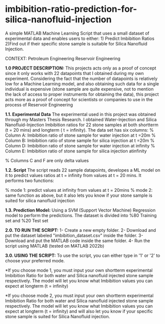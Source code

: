 # imbibition-ratio-prediction-for-silica-nanofluid-injection
A simple MATLAB Machine Learning Script that uses a small dataset of experimental data and enables users to either: 1) Predict Imbibition Ratios 2)Find out if their specific stone sample is suitable for Silica Nanofluid Injection.

CONTEXT:
Petroleum Engineering
Reservoir Engineering

**1.0 PROJECT DESCRIPTION:**
This projects acts only as a proof of concept since it only works with 22 datapoints that I obtained during my own experiment. Considering the fact that the number of datapoints is relatively low for a Machine Learning model, and also obtaining such data for a single individual is expensive (stone sample are quite expensive, not to mention the lack of access to proper instruments for obtaining the data), this project acts more as a proof of concept for scientists or companies to use in the process of Reservoir Engineering

**1.1. Experimental Data**
The experimental used in this project was obtained through my Masters Thesis Research. I obtained Water-Injection and Silica Nanofluid-Injection Imbibition ratios for 22 stone samples at both shortterm (t = 20 mins) and longterm ( t = infinity). The data set has six columns:
% Column A: Imbibition ratio of stone sample for water injection at t =20m
% Column B: Imbibition ratio of stone sample for silica injection at t =20m
% Column D: Imbibition ratio of stone sample for water injection at infinity
% Column E: Imbibition ratio of stone sample for silica injection atinfinity

% Columns C and F are only delta values

**1.2. Script**
The script reads 22 sample datapoints, developes a ML model on it to predict values ratios
at t = infinity from values at t = 20 mins. It performs two functions:

% mode 1: predict values at infinity from values at t = 20mins
% mode 2: same function as above, but it also lets you know if your stone sample is suited for silica nanofluid injection

**1.3. Prediction Model:**
Using a SVM (Support Vector Machine) Regression model to perform the predictions. The dataset is divided into %80 Training set and %20 Test set

**2.0. TO RUN THE SCRIPT:**
1- Create a new empty folder.
2- Download and put the dataset labeled "imbibition_dataset.csv" inside the folder.
3- Download and put the MATLAB code inside the same folder.
4- Run the script using MATLAB (tested on MATLAB 2022b)

**3.0. USING THE SCRIPT:**
To use the script, you can either type in '1' or '2' to choose your preferred mode.

*If you choose mode 1, you must input your own shortterm experimental Imbibition Ratio for both water and Silica nanofluid injected stone sample respectively. The model will let you know what Imbibition values you can expect at longterm (t = infinity)

*If you choose mode 2, you must input your own shortterm experimental Imbibition Ratio for both water and Silica nanofluid injected stone sample respectively. The model will let you know what Imbibition values you can expect at longterm (t = infinity) and will also let you know if your specific stone sample is suited for Silica Nanofluid injection.
